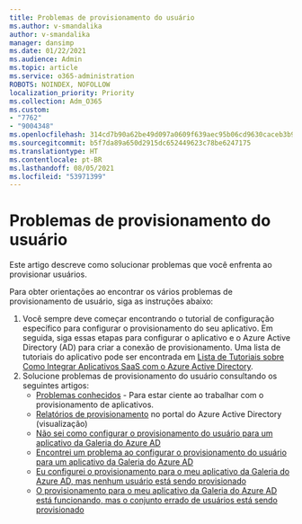 ```yaml
---
title: Problemas de provisionamento do usuário
ms.author: v-smandalika
author: v-smandalika
manager: dansimp
ms.date: 01/22/2021
ms.audience: Admin
ms.topic: article
ms.service: o365-administration
ROBOTS: NOINDEX, NOFOLLOW
localization_priority: Priority
ms.collection: Adm_O365
ms.custom:
- "7762"
- "9004348"
ms.openlocfilehash: 314cd7b90a62be49d097a0609f639aec95b06cd9630caceb3b9972477dfb58c9
ms.sourcegitcommit: b5f7da89a650d2915dc652449623c78be6247175
ms.translationtype: HT
ms.contentlocale: pt-BR
ms.lasthandoff: 08/05/2021
ms.locfileid: "53971399"
---
```

# <a name="user-provisioning-issues"></a>Problemas de provisionamento do usuário

Este artigo descreve como solucionar problemas que você enfrenta ao provisionar usuários.

Para obter orientações ao encontrar os vários problemas de provisionamento de usuário, siga as instruções abaixo:

1. Você sempre deve começar encontrando o tutorial de configuração específico para configurar o provisionamento do seu aplicativo. Em seguida, siga essas etapas para configurar o aplicativo e o Azure Active Directory (AD) para criar a conexão de provisionamento. Uma lista de tutoriais do aplicativo pode ser encontrada em [Lista de Tutoriais sobre Como Integrar Aplicativos SaaS com o Azure Active Directory](https://docs.microsoft.com/azure/active-directory/saas-apps/tutorial-list).
2. Solucione problemas de provisionamento do usuário consultando os seguintes artigos:
    - [Problemas conhecidos](https://docs.microsoft.com/azure/active-directory/app-provisioning/known-issues) - Para estar ciente ao trabalhar com o provisionamento de aplicativos.
    - [Relatórios de provisionamento](https://docs.microsoft.com/azure/active-directory/reports-monitoring/concept-provisioning-logs) no portal do Azure Active Directory (visualização)
    - [Não sei como configurar o provisionamento do usuário para um aplicativo da Galeria do Azure AD](https://docs.microsoft.com/azure/active-directory/app-provisioning/configure-automatic-user-provisioning-portal) 
    - [Encontrei um problema ao configurar o provisionamento do usuário para um aplicativo da Galeria do Azure AD](https://docs.microsoft.com/azure/active-directory/app-provisioning/application-provisioning-config-problem) 
    - [Eu configurei o provisionamento para o meu aplicativo da Galeria do Azure AD, mas nenhum usuário está sendo provisionado](https://docs.microsoft.com/azure/active-directory/app-provisioning/application-provisioning-config-problem-no-users-provisioned) 
    - [O provisionamento para o meu aplicativo da Galeria do Azure AD está funcionando, mas o conjunto errado de usuários está sendo provisionado](https://docs.microsoft.com/azure/active-directory/manage-apps/add-application-portal-assign-users)






